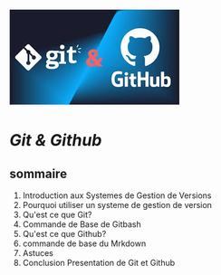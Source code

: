 # ![imagit et github](https://github.com/exhorte/Git-Github/blob/main/t%C3%A9l%C3%A9chargement.jpeg )
# *Git & Github*
## sommaire
1. Introduction aux Systemes de Gestion de Versions
2. Pourquoi utiliser un systeme de gestion de version
3. Qu'est ce que Git?
4. Commande de Base de Gitbash
5. Qu'est ce que Github?
6. commande de base du Mrkdown
7. Astuces
8. Conclusion
Presentation de Git et Github
